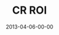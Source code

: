 ---
layout: message
category: message
series: "ROI"
title: "CR ROI"
date: 2013-04-06-00-00
message_id: 775
---